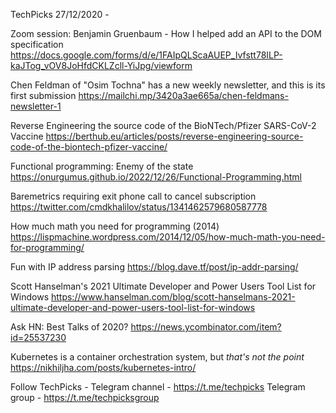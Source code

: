 TechPicks 27/12/2020 -

Zoom session: Benjamin Gruenbaum - How I helped add an API to the DOM specification
https://docs.google.com/forms/d/e/1FAIpQLScaAUEP_Ivfstt78ILP-kaJTog_vOV8JoHfdCKLZcll-YiJpg/viewform

Chen Feldman of "Osim Tochna" has a new weekly newsletter, and this is its first submission
https://mailchi.mp/3420a3ae665a/chen-feldmans-newsletter-1

Reverse Engineering the source code of the BioNTech/Pfizer SARS-CoV-2 Vaccine
https://berthub.eu/articles/posts/reverse-engineering-source-code-of-the-biontech-pfizer-vaccine/

Functional programming: Enemy of the state
https://onurgumus.github.io/2022/12/26/Functional-Programming.html

Baremetrics requiring exit phone call to cancel subscription
https://twitter.com/cmdkhalilov/status/1341462579680587778

How much math you need for programming (2014)
https://lispmachine.wordpress.com/2014/12/05/how-much-math-you-need-for-programming/

Fun with IP address parsing
https://blog.dave.tf/post/ip-addr-parsing/

Scott Hanselman's 2021 Ultimate Developer and Power Users Tool List for Windows
https://www.hanselman.com/blog/scott-hanselmans-2021-ultimate-developer-and-power-users-tool-list-for-windows

Ask HN: Best Talks of 2020?
https://news.ycombinator.com/item?id=25537230

Kubernetes is a container orchestration system, but *that's not the point*
https://nikhiljha.com/posts/kubernetes-intro/

Follow TechPicks -
Telegram channel - https://t.me/techpicks
Telegram group - https://t.me/techpicksgroup